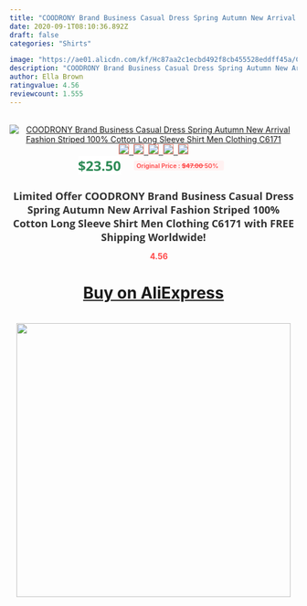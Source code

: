 ```yaml
---
title: "COODRONY Brand Business Casual Dress Spring Autumn New Arrival Fashion Striped 100% Cotton Long Sleeve Shirt Men Clothing C6171"
date: 2020-09-1T08:10:36.892Z
draft: false
categories: "Shirts"

image: "https://ae01.alicdn.com/kf/Hc87aa2c1ecbd492f8cb455528eddff45a/COODRONY-Brand-Business-Casual-Dress-Spring-Autumn-New-Arrival-Fashion-Striped-100-Cotton-Long-Sleeve-Shirt.jpg"
description: "COODRONY Brand Business Casual Dress Spring Autumn New Arrival Fashion Striped 100% Cotton Long Sleeve Shirt Men Clothing C6171"
author: Ella Brown
ratingvalue: 4.56
reviewcount: 1.555
---
```

<br>
<div style="text-align: center;">
<a href="https://s.click.aliexpress.com/e/_99gkRj" target="_blank" rel="nofollow noopener noreferrer"><img alt="COODRONY Brand Business Casual Dress Spring Autumn New Arrival Fashion Striped 100% Cotton Long Sleeve Shirt Men Clothing C6171" class="magnifier-image" src="https://ae01.alicdn.com/kf/Hc87aa2c1ecbd492f8cb455528eddff45a/COODRONY-Brand-Business-Casual-Dress-Spring-Autumn-New-Arrival-Fashion-Striped-100-Cotton-Long-Sleeve-Shirt.jpg_640x640.jpg">
<br>
<img style="border:1px solid salmon" src="https://ae01.alicdn.com/kf/Hc87aa2c1ecbd492f8cb455528eddff45a/COODRONY-Brand-Business-Casual-Dress-Spring-Autumn-New-Arrival-Fashion-Striped-100-Cotton-Long-Sleeve-Shirt.jpg_120x120.jpg">&nbsp;&nbsp;<img style="border:1px solid salmon" src="https://ae01.alicdn.com/kf/Hbe41c1fdbaca49b8aa16d306a7bd6470Q/COODRONY-Brand-Business-Casual-Dress-Spring-Autumn-New-Arrival-Fashion-Striped-100-Cotton-Long-Sleeve-Shirt.jpg_120x120.jpg">&nbsp;&nbsp;<img style="border:1px solid salmon" src="https://ae01.alicdn.com/kf/Hdb28cab7df31428f8999f57a2077f058M/COODRONY-Brand-Business-Casual-Dress-Spring-Autumn-New-Arrival-Fashion-Striped-100-Cotton-Long-Sleeve-Shirt.jpg_120x120.jpg">&nbsp;&nbsp;<img style="border:1px solid salmon" src="https://ae01.alicdn.com/kf/Hc58912db801948278bfff3a1eeaae1f57/COODRONY-Brand-Business-Casual-Dress-Spring-Autumn-New-Arrival-Fashion-Striped-100-Cotton-Long-Sleeve-Shirt.jpg_120x120.jpg">&nbsp;&nbsp;<img style="border:1px solid salmon" src="https://ae01.alicdn.com/kf/H0b7c4224519d480798bbfc6c7f387e87T/COODRONY-Brand-Business-Casual-Dress-Spring-Autumn-New-Arrival-Fashion-Striped-100-Cotton-Long-Sleeve-Shirt.jpg_120x120.jpg"></a></div><br0>
<div style="text-align: center;"><span style="background-color: white; border: 0px; box-sizing: border-box; color: seagreen; display: inline-block; font-family: &quot;open sans&quot; , &quot;arial&quot; , &quot;helvetica&quot; , sans-serif , &quot;heiti&quot;; font-size: 24px; font-stretch: inherit; font-weight: 700; line-height: inherit; margin: 0px 10px 0px 0px; padding: 0px; vertical-align: middle;">$23.50 </span>
<span style="background: rgb(255 , 241 , 241); border-radius: 3px; border: 0px; box-sizing: border-box; color: #ff4747; display: inline-block; font-family: inherit; font-size: 12px; font-stretch: inherit; font-style: inherit; font-variant: inherit; font-weight: 600; line-height: inherit; margin: 0px; padding: 2px 5px; transform: scale(0.9); vertical-align: middle;">Original Price : <b style="text-decoration: line-through;">$47.00 </b> 50%&nbsp;&nbsp;</span></div>
<h1 style="color: #333333; display: inline-block; font-family: &quot;open sans&quot; , &quot;arial&quot; , &quot;helvetica&quot; , sans-serif , &quot;heiti&quot;; font-size: 18px; font-stretch: inherit; font-weight: 700; text-align: center;">Limited Offer COODRONY Brand Business Casual Dress Spring Autumn New Arrival Fashion Striped 100% Cotton Long Sleeve Shirt Men Clothing C6171 with FREE Shipping Worldwide!</h1>
<div style="color: #ff4747; text-align: center;">
<img src="https://4.bp.blogspot.com/-M0ZcTcb-5uY/XleCXlxnR4I/AAAAAAAAAEc/OrjgMkXV1oMQFaCRZj5HQwOCBcu3w1FegCPcBGAYYCw/s1600/star.png" style="height: 15px;">&nbsp;<b>4.56</b></div>
<div class="button_cont" align="center"><a class="buynow_a" href="https://s.click.aliexpress.com/e/_99gkRj" target="_blank" rel="nofollow noopener noreferrer"><H1>Buy on AliExpress</H1></a></div><br>
<div class="separator" style="clear: both; text-align: center;">
<img src="https://lh3.googleusercontent.com/-pTy5HemUv9M/XlePHvY0dAI/AAAAAAAAAE4/0nX5iRUoIWY8eMW9Dpxeirr157OZliDIgCLcBGAsYHQ/s1600/badge.gif" width="480">
</div>
